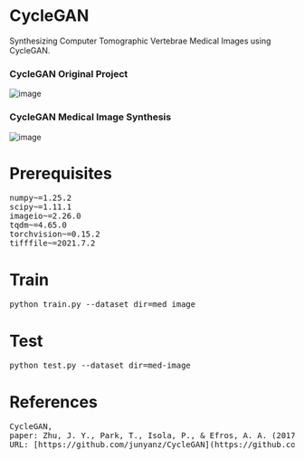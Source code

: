 # CycleGAN
Synthesizing Computer Tomographic Vertebrae Medical Images using CycleGAN. 

### CycleGAN Original Project
![image](https://github.com/user-attachments/assets/668baf08-79d3-4850-a118-73cd34543dad)
### CycleGAN Medical Image Synthesis
![image](https://github.com/user-attachments/assets/ad07836c-14e6-4fb4-9ab8-c8c25aef77cd)

# Prerequisites
<pre>
numpy~=1.25.2
scipy~=1.11.1
imageio~=2.26.0
tqdm~=4.65.0
torchvision~=0.15.2
tifffile~=2021.7.2
</pre>
# Train
<pre>
python train.py --dataset_dir=med_image
</pre>
# Test
<pre>
python test.py --dataset_dir=med-image 
</pre>
# References
<pre>
CycleGAN, 
paper: Zhu, J. Y., Park, T., Isola, P., & Efros, A. A. (2017). Unpaired image-to-image translation using cycle-consistent adversarial networks. In Proceedings of the IEEE international conference on computer vision (pp. 2223-2232).
URL: [https://github.com/junyanz/CycleGAN](https://github.com/junyanz/pytorch-CycleGAN-and-pix2pix.git)
</pre>
